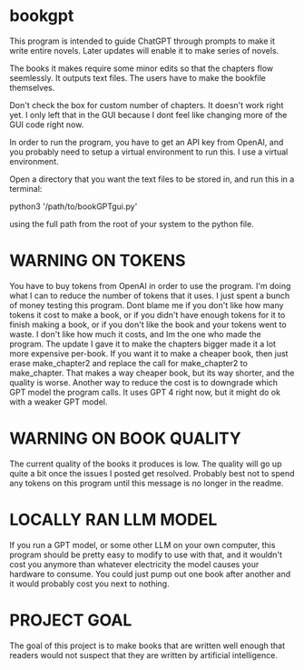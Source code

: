 # bookgpt
This program is intended to guide ChatGPT through prompts to make it write entire novels. Later updates will enable it to make series of novels.

The books it makes require some minor edits so that the chapters flow seemlessly. It outputs text files. The users have to make the bookfile themselves. 


Don't check the box for custom number of chapters. It doesn't work right yet. I only left that in the GUI because I dont feel like changing more of the GUI code right now.

In order to run the program, you have to get an API key from OpenAI, and you probably need to setup a virtual environment to run this. I use a virtual environment.

Open a directory that you want the text files to be stored in, and run this in a terminal:

python3 '/path/to/bookGPTgui.py'

using the full path from the root of your system to the python file.


# WARNING ON TOKENS
You have to buy tokens from OpenAI in order to use the program. I'm doing what I can to reduce the number of tokens that it uses. I just spent a bunch of money testing this program. Dont blame me if you don't like how many tokens it cost to make a book, or if you didn't have enough tokens for it to finish making a book, or if you don't like the book and your tokens went to waste. I don't like how much it costs, and Im the one who made the program. The update I gave it to make the chapters bigger made it a lot more expensive per-book. If you want it to make a cheaper book, then just erase make_chapter2 and replace the call for make_chapter2 to make_chapter. That makes a way cheaper book, but its way shorter, and the quality is worse. Another way to reduce the cost is to downgrade which GPT model the program calls. It uses GPT 4 right now, but it might do ok with a weaker GPT model.


# WARNING ON BOOK QUALITY
The current quality of the books it produces is low. The quality will go up quite a bit once the issues I posted get resolved. Probably best not to spend any tokens on this program until this message is no longer in the readme.

# LOCALLY RAN LLM MODEL
If you run a GPT model, or some other LLM on your own computer, this program should be pretty easy to modify to use with that, and it wouldn't cost you anymore than whatever electricity the model causes your hardware to consume. You could just pump out one book after another and it would probably cost you next to nothing.


# PROJECT GOAL
The goal of this project is to make books that are written well enough that readers would not suspect that they are written by artificial intelligence.
